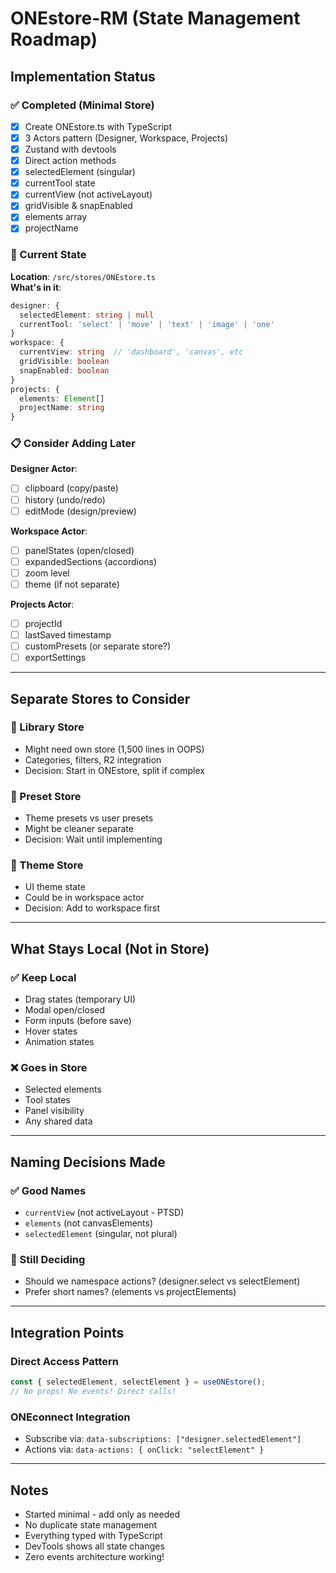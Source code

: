 # ONEstore-RM (State Management Roadmap)

## Implementation Status

### ✅ Completed (Minimal Store)
- [x] Create ONEstore.ts with TypeScript
- [x] 3 Actors pattern (Designer, Workspace, Projects)
- [x] Zustand with devtools
- [x] Direct action methods
- [x] selectedElement (singular)
- [x] currentTool state
- [x] currentView (not activeLayout)
- [x] gridVisible & snapEnabled
- [x] elements array
- [x] projectName

### 🔄 Current State
**Location**: `/src/stores/ONEstore.ts`  
**What's in it**:
```typescript
designer: {
  selectedElement: string | null
  currentTool: 'select' | 'move' | 'text' | 'image' | 'one'
}
workspace: {
  currentView: string  // 'dashboard', 'canvas', etc
  gridVisible: boolean
  snapEnabled: boolean
}
projects: {
  elements: Element[]
  projectName: string
}
```

### 📋 Consider Adding Later
**Designer Actor**:
- [ ] clipboard (copy/paste)
- [ ] history (undo/redo)
- [ ] editMode (design/preview)

**Workspace Actor**:
- [ ] panelStates (open/closed)
- [ ] expandedSections (accordions)
- [ ] zoom level
- [ ] theme (if not separate)

**Projects Actor**:
- [ ] projectId
- [ ] lastSaved timestamp
- [ ] customPresets (or separate store?)
- [ ] exportSettings

---

## Separate Stores to Consider

### 🤔 Library Store
- Might need own store (1,500 lines in OOPS)
- Categories, filters, R2 integration
- Decision: Start in ONEstore, split if complex

### 🤔 Preset Store  
- Theme presets vs user presets
- Might be cleaner separate
- Decision: Wait until implementing

### 🤔 Theme Store
- UI theme state
- Could be in workspace actor
- Decision: Add to workspace first

---

## What Stays Local (Not in Store)

### ✅ Keep Local
- Drag states (temporary UI)
- Modal open/closed
- Form inputs (before save)
- Hover states
- Animation states

### ❌ Goes in Store
- Selected elements
- Tool states
- Panel visibility
- Any shared data

---

## Naming Decisions Made

### ✅ Good Names
- `currentView` (not activeLayout - PTSD)
- `elements` (not canvasElements)
- `selectedElement` (singular, not plural)

### 🤔 Still Deciding
- Should we namespace actions? (designer.select vs selectElement)
- Prefer short names? (elements vs projectElements)

---

## Integration Points

### Direct Access Pattern
```typescript
const { selectedElement, selectElement } = useONEstore();
// No props! No events! Direct calls!
```

### ONEconnect Integration
- Subscribe via: `data-subscriptions: ["designer.selectedElement"]`
- Actions via: `data-actions: { onClick: "selectElement" }`

---

## Notes

- Started minimal - add only as needed
- No duplicate state management
- Everything typed with TypeScript
- DevTools shows all state changes
- Zero events architecture working!